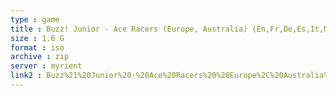 ```yaml
---
type : game
title : Buzz! Junior - Ace Racers (Europe, Australia) (En,Fr,De,Es,It,Nl,Pt,El)
size : 1.6 G
format : iso
archive : zip
server : myrient
link2 : Buzz%21%20Junior%20-%20Ace%20Racers%20%28Europe%2C%20Australia%29%20%28En%2CFr%2CDe%2CEs%2CIt%2CNl%2CPt%2CEl%29
---
```


